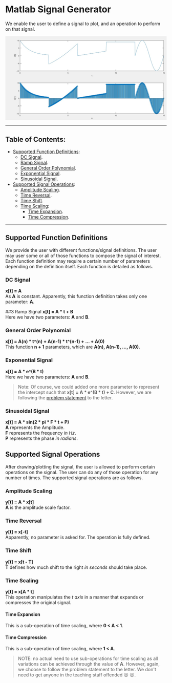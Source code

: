 # Matlab Signal Generator #
We enable the user to define a signal to plot, and an operation to perform on that signal.

![Signal Demo](https://github.com/AlphaArslan/Matlab-Signal-generator/blob/master/img/signal_demo.jpg?raw=true)

 - - - - -
 ## Table of Contents:
 - [Supported Function Definitions](#Supported-Function-Definitions):
    - [DC Signal](#DC-Signal).
    - [Ramp Signal](#Ramp-Signal).
    - [General Order Polynomial](#General-Order-Polynomial).
    - [Exponential Signal](#Exponential-Signal).
    - [Sinusoidal Signal](#Sinusoidal-Signal).
 - [Supported Signal Operations](#Supported-Signal-Operations):
    - [Amplitude Scaling](#Amplitude-Scaling).
    - [Time Reversal](#Time-Reversal).
    - [Time Shift](#Time-Shift).
    - [Time Scaling](#Time-Scaling):
        - [Time Expansion](#Time-Expansion).
        - [Time Compression](#Time-Compression).

- - - - -
## Supported Function Definitions
We provide the user with different functions/signal definitions. The user may user some or all of those functions to compose the signal of interest.
Each function definition may require a certain number of parameters depending on the definition itself. Each function is detailed as follows.

### DC Signal
__x[t] = A__<br>
As __A__ is constant. Apparently, this function definition takes only one parameter: __A__.

##3 Ramp Signal
__x[t] = A * t + B__<br>
Here we have two parameters: __A__ and __B__.

### General Order Polynomial
__x[t] = A(n) * t^(n) + A(n-1) * t^(n-1) + ... + A(0)__<br>
This function __n + 1__ parameters, which are __A(n), A(n-1), ..., A(0)__.

### Exponential Signal
__x[t] = A * e^(B * t)__<br>
Here we have two parameters: __A__ and __B__.
> Note: Of course, we could added one more parameter to represent the intercept such that __x[t] = A * e^(B * t) + C__. However, we are following the [problem statement](https://github.com/AlphaArslan/Matlab-Signal-generator/blob/master/Problem/mini-project-1.pdf) to the letter.

### Sinusoidal Signal
__x[t] = A * sin(2 * pi * F * t + P)__<br>
__A__ represents the Amplitude.<br>
__F__ represents the frequency _in Hz_.<br>
__P__ represents the phase _in radians_.<br>

## Supported Signal Operations
After drawing/plotting the signal, the user is allowed to perform certain operations on the signal. The user can do any of those operation for any number of times. The supported signal operations are as follows.

### Amplitude Scaling
__y[t] = A * x[t]__<br>
__A__ is the amplitude scale factor.

### Time Reversal
__y[t] = x[-t]__<br>
Apparently, no parameter is asked for. The operation is fully defined.

### Time Shift
__y[t] = x[t - T]__<br>
__T__ defines how much shift to the right _in seconds_ should take place.

### Time Scaling
__y[t] = x[A * t]__<br>
This operation manipulates the _t axis_ in a manner that expands or compresses the original signal.
#### Time Expansion
This is a sub-operation of time scaling, where __0 < A < 1__.
#### Time Compression
This is a sub-operation of time scaling, where __1 < A__.

>NOTE: no actual need to use sub-operations for time scaling as all variations can be achieved through the value of __A__. However, again, we choose to follow the problem statement to the letter. We don't need to get anyone in the teaching staff offended :wink: :wink:.

